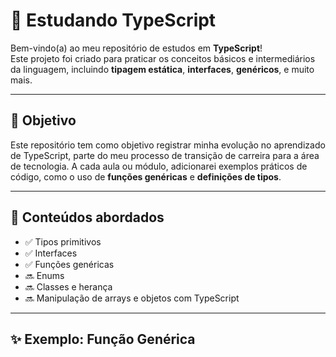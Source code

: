 # 📘 Estudando TypeScript

Bem-vindo(a) ao meu repositório de estudos em **TypeScript**!  
Este projeto foi criado para praticar os conceitos básicos e intermediários da linguagem, incluindo **tipagem estática**, **interfaces**, **genéricos**, e muito mais.

---

## 🚀 Objetivo

Este repositório tem como objetivo registrar minha evolução no aprendizado de TypeScript, parte do meu processo de transição de carreira para a área de tecnologia. A cada aula ou módulo, adicionarei exemplos práticos de código, como o uso de **funções genéricas** e **definições de tipos**.

---

## 🧠 Conteúdos abordados

- ✅ Tipos primitivos
- ✅ Interfaces
- ✅ Funções genéricas
- 🔜 Enums
- 🔜 Classes e herança
- 🔜 Manipulação de arrays e objetos com TypeScript

---

## ✨ Exemplo: Função Genérica

```ts
